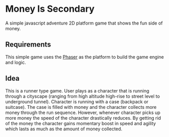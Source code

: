 # Money Is Secondary
A simple javascript adventure 2D platform game that shows the fun side of money.

## Requirements
This simple game uses the [Phaser](https://phaser.io/) as the platform to build the game engine and logic.

## Idea
This is a runner type game. User plays as a character that is running through a cityscape (ranging from high altitude high-rise to street level to underground tunnel). Character is running with a case (backpack or suitcase). The case is filled with money and the character collects more money through the run sequence. However, whenever character picks up more money the speed of the character drastically reduces. By getting rid of the money the character gains momentary boost in speed and agility which lasts as much as the amount of money collected.